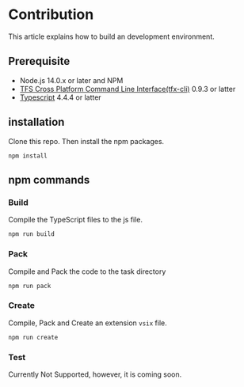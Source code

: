 # Contribution

This article explains how to build an development environment.

## Prerequisite

- Node.js 14.0.x or later and NPM
- [TFS Cross Platform Command Line Interface(tfx-cli)](https://github.com/microsoft/tfs-cli) 0.9.3 or latter
- [Typescript](https://www.typescriptlang.org/docs/handbook/typescript-in-5-minutes.html) 4.4.4 or latter

## installation

Clone this repo. Then install the npm packages.

```shell
npm install
```

## npm commands

### Build

Compile the TypeScript files to the js file.

```shell
npm run build
```

### Pack

Compile and Pack the code to the task directory

```shell
npm run pack
```

### Create

Compile, Pack and Create an extension `vsix` file.

```shell
npm run create
```

### Test

Currently Not Supported, however, it is coming soon.
